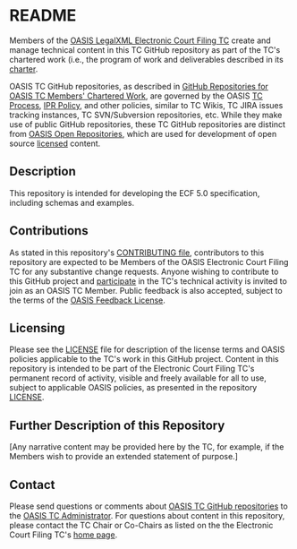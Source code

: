 # README

Members of the [OASIS LegalXML Electronic Court Filing TC](https://www.oasis-open.org/committees/legalxml-courtfiling/) create and manage technical content in this TC GitHub repository as part of the TC's chartered work (i.e., the program of work and deliverables described in its [charter](https://www.oasis-open.org/committees/legalxml-courtfiling/charter.php).

OASIS TC GitHub repositories, as described in [GitHub Repositories for OASIS TC Members' Chartered Work](https://www.oasis-open.org/resources/tcadmin/github-repositories-for-oasis-tc-members-chartered-work), are governed by the OASIS [TC Process](https://www.oasis-open.org/policies-guidelines/tc-process), [IPR Policy](https://www.oasis-open.org/policies-guidelines/ipr), and other policies, similar to TC Wikis, TC JIRA issues tracking instances, TC SVN/Subversion repositories, etc.  While they make use of public GitHub repositories, these TC GitHub repositories are distinct from [OASIS Open Repositories](https://www.oasis-open.org/resources/open-repositories), which are used for development of open source [licensed](https://www.oasis-open.org/resources/open-repositories/licenses) content.</p>

## Description

This repository is intended for developing the ECF 5.0 specification, including schemas and examples. 

## Contributions

As stated in this repository's [CONTRIBUTING file](https://github.com/oasis-tcs/legalxml-courtfiling-5.0-spec/blob/master/CONTRIBUTING.md), contributors to this repository are expected to be Members of the OASIS  Electronic Court Filing TC for any substantive change requests.  Anyone wishing to contribute to this GitHub project and [participate](https://www.oasis-open.org/join/participation-instructions) in the TC's technical activity is invited to join as an OASIS TC Member.  Public feedback is also accepted, subject to the terms of the [OASIS Feedback License](https://www.oasis-open.org/policies-guidelines/ipr#appendixa).

## Licensing

Please see the [LICENSE](https://github.com/oasis-tcs/legalxml-courtfiling-5.0-spec/blob/master/LICENSE.md) file for description of the license terms and OASIS policies applicable to the TC's work in this GitHub project. Content in this repository is intended to be part of the Electronic Court Filing TC's permanent record of activity, visible and freely available for all to use, subject to applicable OASIS policies, as presented in the repository [LICENSE](https://github.com/oasis-tcs/legalxml-courtfiling-5.0-spec/blob/master/LICENSE.md).

## Further Description of this Repository

[Any narrative content may be provided here by the TC, for example, if the Members wish to provide an extended statement of purpose.]

## Contact

Please send questions or comments about [OASIS TC GitHub repositories](https://www.oasis-open.org/resources/tcadmin/github-repositories-for-oasis-tc-members-chartered-work) to the [OASIS TC Administrator](mailto:tc-admin@oasis-open.org).  For questions about content in this repository, please contact the TC Chair or Co-Chairs as listed on the the Electronic Court Filing TC's [home page](https://www.oasis-open.org/committees/legalxml-courtfiling).
